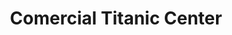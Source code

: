 ---
title: "Comercial Titanic Center"
url: /charallave/comercial-titanic-center/
shop: Elektronik
---